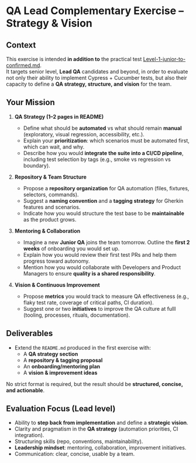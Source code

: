 # QA Lead Complementary Exercise – Strategy & Vision

## Context
This exercise is intended **in addition to** the practical test [Level-1-junior-to-confirmed.md](./Level-1-junior-to-confirmed.md).  
It targets senior level, **Lead QA** candidates and beyond, in order to evaluate not only their ability to implement Cypress + Cucumber tests, but also their capacity to define a **QA strategy, structure, and vision** for the team.

## Your Mission

1. **QA Strategy (1–2 pages in README)**
   - Define what should be **automated** vs what should remain **manual** (exploratory, visual regression, accessibility, etc.).  
   - Explain your **prioritization**: which scenarios must be automated first, which can wait, and why.  
   - Describe how you would **integrate the suite into a CI/CD pipeline**, including test selection by tags (e.g., smoke vs regression vs boundary).  

2. **Repository & Team Structure**
   - Propose a **repository organization** for QA automation (files, fixtures, selectors, commands).  
   - Suggest a **naming convention** and a **tagging strategy** for Gherkin features and scenarios.  
   - Indicate how you would structure the test base to be **maintainable** as the product grows.  

3. **Mentoring & Collaboration**
   - Imagine a new **Junior QA** joins the team tomorrow. Outline the **first 2 weeks** of onboarding you would set up.  
   - Explain how you would review their first test PRs and help them progress toward autonomy.  
   - Mention how you would collaborate with Developers and Product Managers to ensure **quality is a shared responsibility**.  

4. **Vision & Continuous Improvement**
   - Propose **metrics** you would track to measure QA effectiveness (e.g., flaky test rate, coverage of critical paths, CI duration).  
   - Suggest one or two **initiatives** to improve the QA culture at fulll (tooling, processes, rituals, documentation).  


## Deliverables

- Extend the `README.md` produced in the first exercise with:  
  - A **QA strategy section**  
  - A **repository & tagging proposal**  
  - An **onboarding/mentoring plan**  
  - A **vision & improvement ideas**  

No strict format is required, but the result should be **structured, concise, and actionable**.

## Evaluation Focus (Lead level)

- Ability to **step back from implementation** and define a **strategic vision**.  
- Clarity and pragmatism in the **QA strategy** (automation priorities, CI integration).  
- Structuring skills (repo, conventions, maintainability).  
- **Leadership mindset**: mentoring, collaboration, improvement initiatives.  
- Communication: clear, concise, usable by a team.

